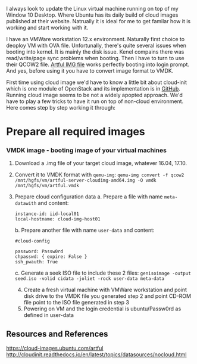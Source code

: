 I always look to update the Linux virtual machine running on top of my Window 10 Desktop. Where Ubuntu has its daily build of cloud images published at their website. Natrually it is ideal for me to get familar how it is working and start working with it.

I have an VMWare workstation 12.x environment. Naturally first choice to deoploy VM with OVA file. Unfortunally, there's quite several issues when booting into kernel. It is mainly the disk issue. Kenel compains there was read/write/page sync problems when booting. Then I have to turn to use their QCOW2 file. [Artful  IMG file](https://cloud-images.ubuntu.com/artful/20180126/artful-server-cloudimg-amd64.img) works perfectly booting into login prompt. And yes, before using it you have to convert image format to VMDK.

First time using cloud image we'd have to know a little bit about cloud-init which is one module of OpenStack and its implementation is in [GitHub](https://github.com/openstack/cloud-init). Running cloud image seems to be not a widely apopted approach. We'd have to play a few tricks to have it run on top of non-cloud environment. Here comes step by step working it through:

# Prepare all required images

### VMDK image - booting image of your virtual machines
  1. Download a .img file of your target cloud image, whatever 16.04, 17.10.
  2. Convert it to VMDK format with `qemu-img`:
  ```qemu-img convert -f qcow2 /mnt/hgfs/vm/artful-server-cloudimg-amd64.img -O vmdk /mnt/hgfs/vm/artful.vmdk```
  3. Prepare cloud configuration data
    a. Prepare a file with name `meta-datawith` and content:
      ```
      instance-id: iid-local01
      local-hostname: cloud-img-host01
      ```
     b. Prepare another file with name `user-data` and content:
      ```
      #cloud-config

      password: Passw0rd
      chpasswd: { expire: False }
      ssh_pwauth: True
      ```
     c. Generate a seek ISO file to include these 2 files:
	 `genisoimage -output seed.iso -volid cidata -joliet -rock user-data meta-data`
	 
	 4. Create a fresh virtual machine with VMWare workstation and point disk drive to the VMDK file you generated step 2 and point CD-ROM file point to the ISO file generated in step 3
	 5. Powering on VM and the login credential is ubuntu/Passw0rd as defined in user-data



## Resources and References
https://cloud-images.ubuntu.com/artful
http://cloudinit.readthedocs.io/en/latest/topics/datasources/nocloud.html
